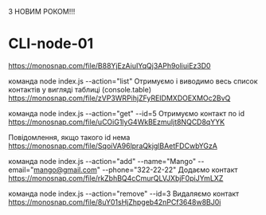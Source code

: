 З НОВИМ РОКОМ!!!

# CLI-node-01
https://monosnap.com/file/B88YjEzAiuIYqQj3APh9oliuiEz3D0

команда node index.js --action="list"
Отримуємо і виводимо весь список контактів у вигляді таблиці (console.table)
https://monosnap.com/file/zVP3WRPihjZFyREIDMXDOEXMOc2BvQ


команда node index.js --action="get" --id=5
Отримуємо контакт по id
https://monosnap.com/file/uCOiG1lyG4WkBEzmuIjt8NQCD8qYYK

Повідомлення, якщо такого іd нема
https://monosnap.com/file/SqoiVA96lpraQkjglBAetFDCwbYGzA

команда node index.js --action="add" --name="Mango" --email="mango@gmail.com" --phone="322-22-22"
Додаємо контакт
https://monosnap.com/file/rkZbhBQ4cCmurQLVJXbjF0piJYmLXZ

команда node index.js --action="remove" --id=3
Видаляємо контакт
https://monosnap.com/file/8uY01sHjZhpgeb42nPCf3648w8BJ0i